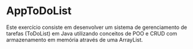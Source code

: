 # AppToDoList
Este exercício consiste em desenvolver um sistema de gerenciamento de tarefas (ToDoList) em Java utilizando conceitos de POO e CRUD com armazenamento em memória através de uma ArrayList.
